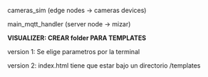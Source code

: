 cameras_sim (edge nodes -> cameras devices)

main_mqtt_handler (server node -> mizar) 

<b>VISUALIZER: CREAR folder PARA TEMPLATES</b>

version 1: Se elige parametros por la terminal

version 2: index.html tiene que estar bajo un directorio /templates 
